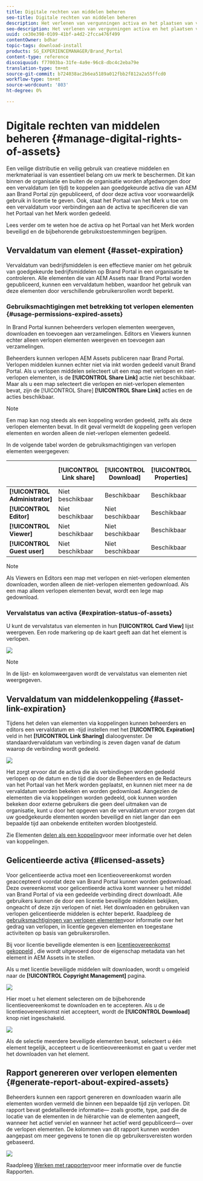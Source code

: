 ```yaml
---
title: Digitale rechten van middelen beheren
seo-title: Digitale rechten van middelen beheren
description: Het verlenen van vergunningen activa en het plaatsen van vervaldatum voor activa en gedeelde verbindingen verzekeren gecontroleerd gebruik van deze activa en beschermen hen.
seo-description: Het verlenen van vergunningen activa en het plaatsen van vervaldatum voor activa en gedeelde verbindingen verzekeren gecontroleerd gebruik van deze activa en beschermen hen.
uuid: ce30e398-0109-41bf-a4d2-2fcca476f499
contentOwner: bdhar
topic-tags: download-install
products: SG_EXPERIENCEMANAGER/Brand_Portal
content-type: reference
discoiquuid: f77003ba-31fe-4a9e-96c8-dbc4c2eba79e
translation-type: tm+mt
source-git-commit: b724038ac2b6ea5189a012fbb2f812a2a55ffcd0
workflow-type: tm+mt
source-wordcount: '803'
ht-degree: 0%

---
```



# Digitale rechten van middelen beheren {#manage-digital-rights-of-assets}

Een veilige distributie en veilig gebruik van creatieve middelen en merkmateriaal is van essentieel belang om uw merk te beschermen. Dit kan binnen de organisatie en buiten de organisatie worden afgedwongen door een vervaldatum (en tijd) te koppelen aan goedgekeurde activa die van AEM aan Brand Portal zijn gepubliceerd, of door deze activa voor voorwaardelijk gebruik in licentie te geven. Ook, staat het Portaal van het Merk u toe om een vervaldatum voor verbindingen aan de activa te specificeren die van het Portaal van het Merk worden gedeeld.

Lees verder om te weten hoe de activa op het Portaal van het Merk worden beveiligd en de bijbehorende gebruikstoestemmingen begrijpen.

## Vervaldatum van element {#asset-expiration}

Vervaldatum van bedrijfsmiddelen is een effectieve manier om het gebruik van goedgekeurde bedrijfsmiddelen op Brand Portal in een organisatie te controleren. Alle elementen die van AEM Assets naar Brand Portal worden gepubliceerd, kunnen een vervaldatum hebben, waardoor het gebruik van deze elementen door verschillende gebruikersrollen wordt beperkt.

### Gebruiksmachtigingen met betrekking tot verlopen elementen {#usage-permissions-expired-assets}

In Brand Portal kunnen beheerders verlopen elementen weergeven, downloaden en toevoegen aan verzamelingen. Editors en Viewers kunnen echter alleen verlopen elementen weergeven en toevoegen aan verzamelingen.

Beheerders kunnen verlopen AEM Assets publiceren naar Brand Portal. Verlopen middelen kunnen echter niet via inkt worden gedeeld vanuit Brand Portal. Als u verlopen middelen selecteert uit een map met verlopen en niet-verlopen elementen, is de **[!UICONTROL Share Link]** actie niet beschikbaar. Maar als u een map selecteert die verlopen en niet-verlopen elementen bevat, zijn de [!UICONTROL Share] **[!UICONTROL Share Link]** acties en de acties beschikbaar.

>[!NOTE]
>
>Een map kan nog steeds als een koppeling worden gedeeld, zelfs als deze verlopen elementen bevat. In dit geval vermeldt de koppeling geen verlopen elementen en worden alleen de niet-verlopen elementen gedeeld.


In de volgende tabel worden de gebruiksmachtigingen van verlopen elementen weergegeven:

|  | **[!UICONTROL Link share]** | **[!UICONTROL Download]** | **[!UICONTROL Properties]** | **[!UICONTROL Add to collection]** | **[!UICONTROL Delete]** |
|---|---|---|---|---|---|
| **[!UICONTROL Administrator]** | Niet beschikbaar | Beschikbaar | Beschikbaar | Beschikbaar | Beschikbaar |
| **[!UICONTROL Editor]** | Niet beschikbaar | Niet beschikbaar | Beschikbaar | Beschikbaar | Niet beschikbaar |
| **[!UICONTROL Viewer]** | Niet beschikbaar | Niet beschikbaar | Beschikbaar | Beschikbaar | Niet beschikbaar |
| **[!UICONTROL Guest user]** | Niet beschikbaar | Niet beschikbaar | Beschikbaar | Beschikbaar | Niet beschikbaar |

>[!NOTE]
>
>Als Viewers en Editors een map met verlopen en niet-verlopen elementen downloaden, worden alleen de niet-verlopen elementen gedownload. Als een map alleen verlopen elementen bevat, wordt een lege map gedownload.


### Vervalstatus van activa {#expiration-status-of-assets}

U kunt de vervalstatus van elementen in hun **[!UICONTROL Card View]** lijst weergeven. Een rode markering op de kaart geeft aan dat het element is verlopen.

![](assets/expired_assets_cardview.png)

>[!NOTE]
>
>In de lijst- en kolomweergaven wordt de vervalstatus van elementen niet weergegeven.


## Vervaldatum van middelenkoppeling {#asset-link-expiration}

Tijdens het delen van elementen via koppelingen kunnen beheerders en editors een vervaldatum en -tijd instellen met het **[!UICONTROL Expiration]** veld in het **[!UICONTROL Link Sharing]** dialoogvenster. De standaardvervaldatum van verbinding is zeven dagen vanaf de datum waarop de verbinding wordt gedeeld.

![](assets/asset-link-sharing.png)

Het zorgt ervoor dat de activa die als verbindingen worden gedeeld verlopen op de datum en de tijd die door de Beheerders en de Redacteurs van het Portaal van het Merk worden geplaatst, en kunnen niet meer na de vervaldatum worden bekeken en worden gedownload. Aangezien de elementen die via koppelingen worden gedeeld, ook kunnen worden bekeken door externe gebruikers die geen deel uitmaken van de organisatie, kunt u door het opgeven van de vervaldatum ervoor zorgen dat uw goedgekeurde elementen worden beveiligd en niet langer dan een bepaalde tijd aan onbekende entiteiten worden blootgesteld.

Zie Elementen [delen als een koppeling](../using/brand-portal-link-share.md)voor meer informatie over het delen van koppelingen.

## Gelicentieerde activa {#licensed-assets}

Voor gelicentieerde activa moet een licentieovereenkomst worden geaccepteerd voordat deze van Brand Portal kunnen worden gedownload. Deze overeenkomst voor gelicentieerde activa komt wanneer u het middel van Brand Portal of via een gedeelde verbinding direct downloadt. Alle gebruikers kunnen de door een licentie beveiligde middelen bekijken, ongeacht of deze zijn verlopen of niet. Het downloaden en gebruiken van verlopen gelicentieerde middelen is echter beperkt. Raadpleeg de [gebruiksmachtigingen van verlopen elementen](../using/manage-digital-rights-of-assets.md#usage-permissions-expired-assets)voor informatie over het gedrag van verlopen, in licentie gegeven elementen en toegestane activiteiten op basis van gebruikersrollen.

Bij voor licentie beveiligde elementen is een [licentieovereenkomst gekoppeld](https://helpx.adobe.com/experience-manager/6-5/assets/using/drm.html#DigitalRightsManagementinAssets) , die wordt uitgevoerd door de eigenschap [](https://helpx.adobe.com/experience-manager/6-5/assets/using/drm.html#DigitalRightsManagementinAssets) metadata van het element in AEM Assets in te stellen.

Als u met licentie beveiligde middelen wilt downloaden, wordt u omgeleid naar de **[!UICONTROL Copyright Management]** pagina.

![](assets/asset-copyright-mgmt.png)

Hier moet u het element selecteren om de bijbehorende licentieovereenkomst te downloaden en te accepteren. Als u de licentieovereenkomst niet accepteert, wordt de **[!UICONTROL Download]** knop niet ingeschakeld.

![](assets/licensed-asset-download-2.png)

Als de selectie meerdere beveiligde elementen bevat, selecteert u één element tegelijk, accepteert u de licentieovereenkomst en gaat u verder met het downloaden van het element.

## Rapport genereren over verlopen elementen {#generate-report-about-expired-assets}

Beheerders kunnen een rapport genereren en downloaden waarin alle elementen worden vermeld die binnen een bepaalde tijd zijn verlopen. Dit rapport bevat gedetailleerde informatie— zoals grootte, type, pad die de locatie van de elementen in de hiërarchie van de elementen aangeeft, wanneer het actief verviel en wanneer het actief werd gepubliceerd— over de verlopen elementen. De kolommen van dit rapport kunnen worden aangepast om meer gegevens te tonen die op gebruikersvereisten worden gebaseerd.

![](assets/assets-expired.png)

Raadpleeg [Werken met rapporten](../using/brand-portal-reports.md#work-with-reports)voor meer informatie over de functie Rapporten.

